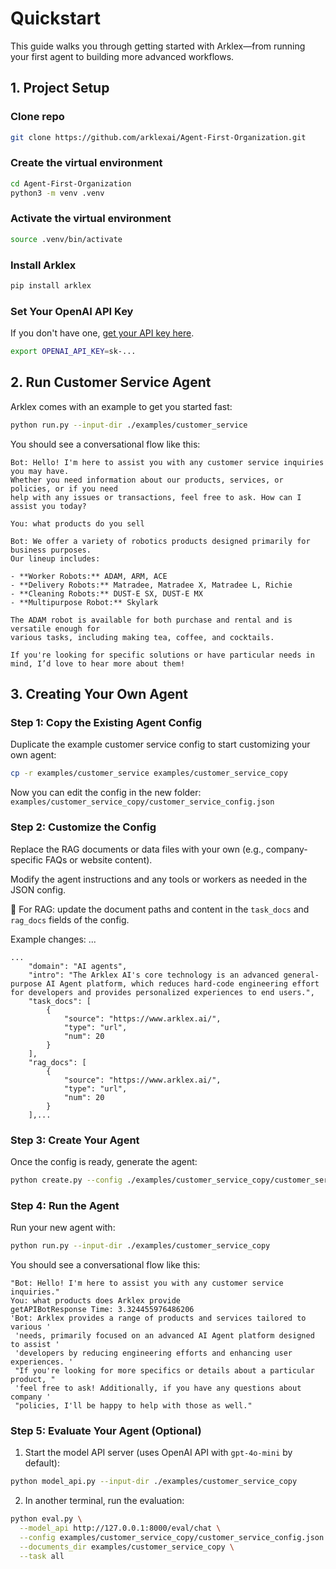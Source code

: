 # Quickstart
This guide walks you through getting started with Arklex—from running your first agent to building more advanced workflows.

## 1. Project Setup
### Clone repo
```bash
git clone https://github.com/arklexai/Agent-First-Organization.git
```

### Create the virtual environment
```bash
cd Agent-First-Organization
python3 -m venv .venv
```
### Activate the virtual environment
```bash
source .venv/bin/activate 
```
### Install Arklex
```bash
pip install arklex
```

### Set Your OpenAI API Key
If you don't have one, [get your API key here](https://platform.openai.com/account/api-keys).
```bash
export OPENAI_API_KEY=sk-...
```


## 2. Run Customer Service Agent
Arklex comes with an example to get you started fast:
```bash
python run.py --input-dir ./examples/customer_service
```
You should see a conversational flow like this:
```text
Bot: Hello! I'm here to assist you with any customer service inquiries you may have.
Whether you need information about our products, services, or policies, or if you need
help with any issues or transactions, feel free to ask. How can I assist you today?

You: what products do you sell

Bot: We offer a variety of robotics products designed primarily for business purposes.
Our lineup includes:

- **Worker Robots:** ADAM, ARM, ACE  
- **Delivery Robots:** Matradee, Matradee X, Matradee L, Richie  
- **Cleaning Robots:** DUST-E SX, DUST-E MX  
- **Multipurpose Robot:** Skylark

The ADAM robot is available for both purchase and rental and is versatile enough for 
various tasks, including making tea, coffee, and cocktails.

If you're looking for specific solutions or have particular needs in mind, I’d love to hear more about them!

```


## 3. Creating Your Own Agent

### Step 1: Copy the Existing Agent Config
Duplicate the example customer service config to start customizing your own agent:
```bash
cp -r examples/customer_service examples/customer_service_copy
```
Now you can edit the config in the new folder:
`examples/customer_service_copy/customer_service_config.json`


### Step 2: Customize the Config
Replace the RAG documents or data files with your own (e.g., company-specific FAQs or website content).

Modify the agent instructions and any tools or workers as needed in the JSON config.

📁 For RAG: update the document paths and content in the `task_docs` and `rag_docs` fields of the config.

Example changes: ...
```jsonc
...
    "domain": "AI agents",
    "intro": "The Arklex AI's core technology is an advanced general-purpose AI Agent platform, which reduces hard-code engineering effort for developers and provides personalized experiences to end users.",
    "task_docs": [
        {
            "source": "https://www.arklex.ai/",
            "type": "url",
            "num": 20
        }
    ],
    "rag_docs": [
        {
            "source": "https://www.arklex.ai/",
            "type": "url",
            "num": 20
        }
    ],...
```
### Step 3: Create Your Agent
Once the config is ready, generate the agent:
```bash
python create.py --config ./examples/customer_service_copy/customer_service_config.json --output-dir ./examples/customer_service_copy
```

### Step 4: Run the Agent
Run your new agent with:
```bash
python run.py --input-dir ./examples/customer_service_copy
```
You should see a conversational flow like this:
```text
"Bot: Hello! I'm here to assist you with any customer service inquiries."
You: what products does Arklex provide
getAPIBotResponse Time: 3.324455976486206
'Bot: Arklex provides a range of products and services tailored to various '
 'needs, primarily focused on an advanced AI Agent platform designed to assist '
 'developers by reducing engineering efforts and enhancing user experiences. '
 "If you're looking for more specifics or details about a particular product, "
 'feel free to ask! Additionally, if you have any questions about company '
 "policies, I'll be happy to help with those as well."
```

### Step 5: Evaluate Your Agent (Optional)
1. Start the model API server (uses OpenAI API with `gpt-4o-mini` by default):
```bash
python model_api.py --input-dir ./examples/customer_service_copy
```
2. In another terminal, run the evaluation:
```bash
python eval.py \
  --model_api http://127.0.0.1:8000/eval/chat \
  --config examples/customer_service_copy/customer_service_config.json \
  --documents_dir examples/customer_service_copy \
  --task all
```


